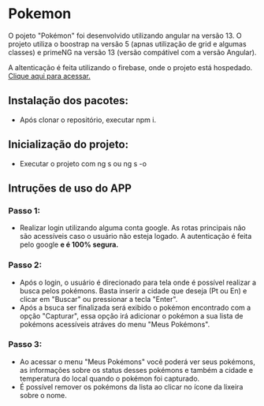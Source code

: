 # Pokemon

<p>O pojeto "Pokémon" foi desenvolvido utilizando angular na versão 13. O projeto utiliza o boostrap  na versão 5 (apnas utilização de grid e algumas classes) e primeNG na versão 13 (versão compátivel com a versão Angular).</p>
<p>A altenticação é feita utilizando o firebase, onde o projeto está hospedado. <a href="https://pokemon-inova.web.app">Clique aqui para acessar.</a></p>

## Instalação dos pacotes:
- Após clonar o repositório, executar npm i.

## Inicialização do projeto:
 - Executar o projeto com ng s ou ng s -o


## Intruções de uso do APP

### Passo 1:
 - Realizar login utilizando alguma conta google. As rotas principais não são acessíveis caso o usuário não esteja logado. A autenticação é feita pelo google <b>e é 100% segura.</b>

### Passo 2:
  - Após o login, o usuário é direcionado para tela onde é possível realizar a busca pelos pokémons. Basta inserir a cidade que deseja (Pt ou En) e clicar em "Buscar" ou pressionar a tecla "Enter".
  - Após a bsuca ser finalizada será exibido o pokémon encontrado com a opção "Capturar", essa opção irá adicionar o pokémon a sua lista de pokémons acessíveis atráves do menu "Meus Pokémons".

### Passo 3:
 - Ao acessar o menu "Meus Pokémons" você poderá ver seus pokémons, as informações sobre os status desses pokémons e também a cidade e temperatura do local quando o pokémon foi capturado.
 - É possível remover os pokémons da lista ao clicar no ícone da lixeira sobre o nome.

